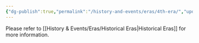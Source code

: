 ```yaml
---
{"dg-publish":true,"permalink":"/history-and-events/eras/4th-era/","updated":"2025-06-10T19:11:47.432+01:00"}
---
```


Please refer to [[History & Events/Eras/Historical Eras\|Historical Eras]] for more information. 